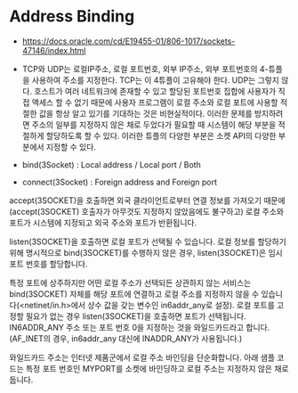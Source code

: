 # Address Binding
- https://docs.oracle.com/cd/E19455-01/806-1017/sockets-47146/index.html

- TCP와 UDP는 로컬IP주소, 로컬 포트번호, 외부 IP주소, 외부 포트번호의 4-튜플을 사용하여 주소를 지정한다. TCP는 이 4튜플이 고유해야 한다. UDP는 그렇지 않다. 호스트가 여러 네트워크에 존재할 수 있고 할당된 포트번호 집합에 사용자가 직접 액세스 할 수 없기 때문에 사용자 프로그램이 로컬 주소와 로컬 포트에 사용할 적절한 값을 항상 알고 있기를 기대하는 것은 비현실적이다. 이러한 문제를 방지하려면 주소의 일부를 지정하지 않은 채로 두었다가 필요할 때 시스템이 해당 부분을 적절하게 할당하도록 할 수 있다. 이러한 튜플의 다양한 부분은 소켓 API의 다양한 부분에서 지정할 수 있다.
- bind(3Socket) : Local address / Local port / Both
- connect(3Socket) : Foreign address and Foreign port

accept(3SOCKET)을 호출하면 외국 클라이언트로부터 연결 정보를 가져오기 때문에 (accept(3SOCKET) 호출자가 아무것도 지정하지 않았음에도 불구하고) 로컬 주소와 포트가 시스템에 지정되고 외국 주소와 포트가 반환됩니다.

listen(3SOCKET)을 호출하면 로컬 포트가 선택될 수 있습니다. 로컬 정보를 할당하기 위해 명시적으로 bind(3SOCKET)를 수행하지 않은 경우, listen(3SOCKET)은 임시 포트 번호를 할당합니다.

특정 포트에 상주하지만 어떤 로컬 주소가 선택되든 상관하지 않는 서비스는 bind(3SOCKET) 자체를 해당 포트에 연결하고 로컬 주소를 지정하지 않을 수 있습니다(<netinet/in.h>에서 상수 값을 갖는 변수인 in6addr_any로 설정). 로컬 포트를 고정할 필요가 없는 경우 listen(3SOCKET)을 호출하면 포트가 선택됩니다. IN6ADDR_ANY 주소 또는 포트 번호 0을 지정하는 것을 와일드카드라고 합니다. (AF_INET의 경우, in6addr_any 대신에 INADDR_ANY가 사용됩니다.)

와일드카드 주소는 인터넷 제품군에서 로컬 주소 바인딩을 단순화합니다. 아래 샘플 코드는 특정 포트 번호인 MYPORT를 소켓에 바인딩하고 로컬 주소는 지정하지 않은 채로 둡니다.

